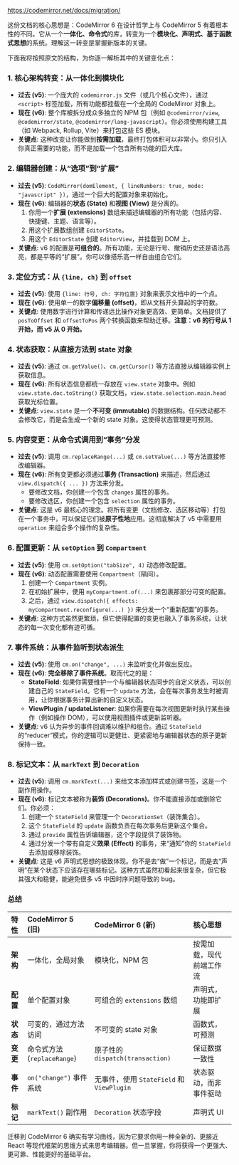 https://codemirror.net/docs/migration/

这份文档的核心思想是：CodeMirror 6 在设计哲学上与 CodeMirror 5 有着根本性的不同。它从一个**一体化、命令式**的库，转变为一个**模块化、声明式、基于函数式思想**的系统。理解这一转变是掌握新版本的关键。

下面我将按照原文的结构，为你逐一解析其中的关键变化点：

### 1. 核心架构转变：从一体化到模块化

- **过去 (v5)**: 一个庞大的 `codemirror.js` 文件（或几个核心文件），通过 `<script>` 标签加载，所有功能都挂载在一个全局的 CodeMirror 对象上。
- **现在 (v6)**: 整个库被拆分成众多独立的 NPM 包（例如 `@codemirror/view`, `@codemirror/state`, `@codemirror/lang-javascript`）。你必须使用构建工具（如 Webpack, Rollup, Vite）来打包这些 ES 模块。
- **关键点**: 这种改变让你能做到**按需加载**，最终打包体积可以非常小。你只引入你真正需要的功能，而不是加载一个包含所有功能的巨大库。

### 2. 编辑器创建：从“选项”到“扩展”

- **过去 (v5)**: `CodeMirror(domElement, { lineNumbers: true, mode: "javascript" })`，通过一个巨大的配置对象来初始化。
- **现在 (v6)**: 编辑器的**状态 (State)** 和**视图 (View)** 是分离的。
  1.  你用一个**扩展 (extensions)** 数组来描述编辑器的所有功能（包括内容、快捷键、主题、语言等）。
  2.  用这个扩展数组创建 `EditorState`。
  3.  用这个 `EditorState` 创建 `EditorView`，并挂载到 DOM 上。
- **关键点**: v6 的配置是**可组合的**。所有功能，无论是行号、撤销历史还是语法高亮，都是平等的“扩展”。你可以像搭乐高一样自由组合它们。

### 3. 定位方式：从 `{line, ch}` 到 `offset`

- **过去 (v5)**: 使用 `{line: 行号, ch: 字符位置}` 对象来表示文档中的一个点。
- **现在 (v6)**: 使用单一的数字**偏移量 (offset)**，即从文档开头算起的字符数。
- **关键点**: 使用数字进行计算和传递远比操作对象更高效、更简单。文档提供了 `posToOffset` 和 `offsetToPos` 两个转换函数来帮助迁移。**注意：v6 的行号从 1 开始，而 v5 从 0 开始。**

### 4. 状态获取：从直接方法到 state 对象

- **过去 (v5)**: 通过 `cm.getValue()`、`cm.getCursor()` 等方法直接从编辑器实例上获取信息。
- **现在 (v6)**: 所有状态信息都统一存放在 `view.state` 对象中。例如 `view.state.doc.toString()` 获取文档，`view.state.selection.main.head` 获取光标位置。
- **关键点**: `view.state` 是一个**不可变 (immutable)** 的数据结构。任何改动都不会修改它，而是会生成一个新的 state 对象。这使得状态管理更可预测。

### 5. 内容变更：从命令式调用到“事务”分发

- **过去 (v5)**: 调用 `cm.replaceRange(...)` 或 `cm.setValue(...)` 等方法直接修改编辑器。
- **现在 (v6)**: 所有变更都必须通过**事务 (Transaction)** 来描述，然后通过 `view.dispatch({ ... })` 方法来分发。
  - 要修改文档，你创建一个包含 `changes` 属性的事务。
  - 要修改选区，你创建一个包含 `selection` 属性的事务。
- **关键点**: 这是 v6 最核心的理念。将所有变更（文档修改、选区移动等）打包在一个事务中，可以保证它们被**原子性地**应用。这彻底解决了 v5 中需要用 `operation` 来组合多个操作的复杂性。

### 6. 配置更新：从 `setOption` 到 `Compartment`

- **过去 (v5)**: 使用 `cm.setOption("tabSize", 4)` 动态修改配置。
- **现在 (v6)**: 动态配置需要使用 `Compartment`（隔间）。
  1.  创建一个 `Compartment` 实例。
  2.  在初始扩展中，使用 `myCompartment.of(...)` 来包裹那部分可变的配置。
  3.  之后，通过 `view.dispatch({ effects: myCompartment.reconfigure(...) })` 来分发一个“重新配置”的事务。
- **关键点**: 这种方式虽然更繁琐，但它使得配置的变更也融入了事务系统，让状态的每一次变化都有迹可循。

### 7. 事件系统：从事件监听到状态派生

- **过去 (v5)**: 使用 `cm.on("change", ...)` 来监听变化并做出反应。
- **现在 (v6)**: **完全移除了事件系统**。取而代之的是：
  - **StateField**: 如果你需要维护一个与编辑器状态同步的自定义状态，可以创建自己的 `StateField`。它有一个 `update` 方法，会在每次事务发生时被调用，让你根据事务计算出新的自定义状态。
  - **ViewPlugin / updateListener**: 如果你需要在每次视图更新时执行某些操作（例如操作 DOM），可以使用视图插件或更新监听器。
- **关键点**: v6 认为异步的事件回调难以维护和组合。通过 `StateField` 的“reducer”模式，你的逻辑可以更健壮、更紧密地与编辑器状态的原子更新保持一致。

### 8. 标记文本：从 `markText` 到 `Decoration`

- **过去 (v5)**: 调用 `cm.markText(...)` 来给文本添加样式或创建书签，这是一个副作用操作。
- **现在 (v6)**: 标记文本被称为**装饰 (Decorations)**。你不能直接添加或删除它们。你必须：
  1.  创建一个 `StateField` 来管理一个 `DecorationSet`（装饰集合）。
  2.  这个 `StateField` 的 `update` 函数负责在每次事务后更新这个集合。
  3.  通过 `provide` 属性告诉编辑器，这个字段提供了装饰物。
  4.  通过分发一个带有自定义**效果 (Effect)** 的事务，来“通知”你的 `StateField` 去添加或移除装饰。
- **关键点**: 这是 v6 声明式思想的极致体现。你不是去“做”一个标记，而是去“声明”在某个状态下应该存在哪些标记。这种方式虽然初看起来很复杂，但它极其强大和稳健，能避免很多 v5 中因时序问题导致的 bug。

### 总结

| 特性     | CodeMirror 5 (旧)           | CodeMirror 6 (新)                         | 核心思想                 |
| :------- | :-------------------------- | :---------------------------------------- | :----------------------- |
| **架构** | 一体化，全局对象            | 模块化，NPM 包                            | 按需加载，现代前端工作流 |
| **配置** | 单个配置对象                | 可组合的 `extensions` 数组                | 声明式，功能即扩展       |
| **状态** | 可变的，通过方法访问        | 不可变的 state 对象                       | 函数式，可预测           |
| **变更** | 命令式方法 (`replaceRange`) | 原子性的 `dispatch(transaction)`          | 保证数据一致性           |
| **事件** | `on("change")` 事件系统     | 无事件，使用 `StateField` 和 `ViewPlugin` | 状态驱动，而非事件驱动   |
| **标记** | `markText()` 副作用         | `Decoration` 状态字段                     | 声明式 UI                |

迁移到 CodeMirror 6 确实有学习曲线，因为它要求你用一种全新的、更接近 React 等现代框架的思维方式来思考编辑器。但一旦掌握，你将获得一个更强大、更可靠、性能更好的基础平台。
